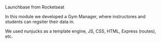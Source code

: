 Launchbase from Rocketseat

In this module we developed a Gym Manager, where instructores and students can regsiter their data in. 

We used nunjucks as a template engine, JS, CSS, HTML, Express (routes), etc. 

